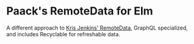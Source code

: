 # Paack's RemoteData for Elm

A different approach to [Kris Jenkins' RemoteData](https://github.com/krisajenkins/remotedata), GraphQL specialized, and includes Recyclable for refreshable data.
